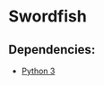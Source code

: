 # Swordfish

## Dependencies:

* <a href="https://www.python.org/downloads/" target="_blank">Python 3</a>
